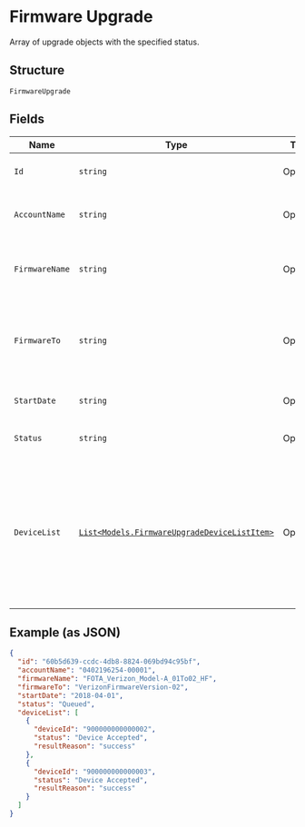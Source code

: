 
# Firmware Upgrade

Array of upgrade objects with the specified status.

## Structure

`FirmwareUpgrade`

## Fields

| Name | Type | Tags | Description |
|  --- | --- | --- | --- |
| `Id` | `string` | Optional | The unique identifier for this upgrade. |
| `AccountName` | `string` | Optional | Account identifier in "##########-#####". |
| `FirmwareName` | `string` | Optional | The name of the firmware image that will be used for the upgrade. |
| `FirmwareTo` | `string` | Optional | The name of the firmware version that will be on the devices after a successful upgrade. |
| `StartDate` | `string` | Optional | The intended start date for the upgrade. |
| `Status` | `string` | Optional | The current status of the upgrade. |
| `DeviceList` | [`List<Models.FirmwareUpgradeDeviceListItem>`](../../doc/models/firmware-upgrade-device-list-item.md) | Optional | A JSON object for each device that was included in the upgrade, showing the device IMEI, the status of the upgrade, and additional information about the status. |

## Example (as JSON)

```json
{
  "id": "60b5d639-ccdc-4db8-8824-069bd94c95bf",
  "accountName": "0402196254-00001",
  "firmwareName": "FOTA_Verizon_Model-A_01To02_HF",
  "firmwareTo": "VerizonFirmwareVersion-02",
  "startDate": "2018-04-01",
  "status": "Queued",
  "deviceList": [
    {
      "deviceId": "900000000000002",
      "status": "Device Accepted",
      "resultReason": "success"
    },
    {
      "deviceId": "900000000000003",
      "status": "Device Accepted",
      "resultReason": "success"
    }
  ]
}
```

